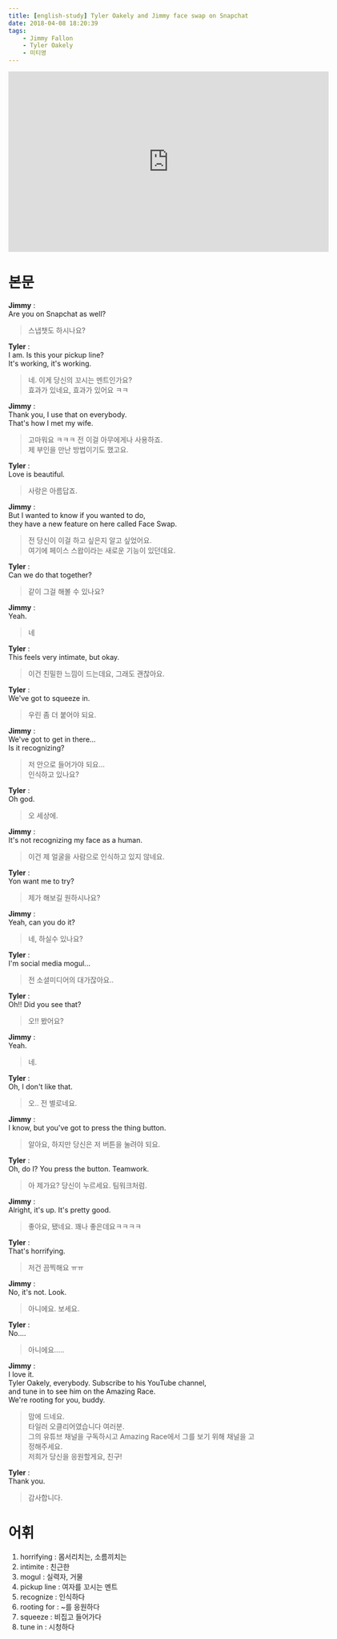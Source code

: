 ```yaml
---
title: [english-study] Tyler Oakely and Jimmy face swap on Snapchat
date: 2018-04-08 18:20:39
tags:
    - Jimmy Fallon
    - Tyler Oakely
    - 미티영
---
```


<iframe width="640" height="360" src="https://www.youtube.com/embed/t-2DzOPQFwQ" frameborder="0" allow="autoplay; encrypted-media" allowfullscreen></iframe>

# 본문
**Jimmy** :  
Are you on Snapchat as well?  
> 스냅챗도 하시나요?  

**Tyler** :  
I am. Is this your pickup line?  
It's working, it's working.  
> 네. 이게 당신의 꼬시는 멘트인가요?  
효과가 있네요, 효과가 있어요 ㅋㅋ  

**Jimmy** :  
Thank you, I use that on everybody.  
That's how I met my wife.  
> 고마워요 ㅋㅋㅋ 전 이걸 아무에게나 사용하죠.  
제 부인을 만난 방법이기도 했고요.  

**Tyler** :  
Love is beautiful.  
> 사랑은 아름답죠.  

**Jimmy** :  
But I wanted to know if you wanted to do,  
they have a new feature on here called Face Swap.  
> 전 당신이 이걸 하고 싶은지 알고 싶었어요.  
여기에 페이스 스왑이라는 새로운 기능이 있던데요.  

**Tyler** :  
Can we do that together?  
> 같이 그걸 해볼 수 있나요?  

**Jimmy** :  
Yeah.  
> 네  

**Tyler** :  
This feels very intimate, but okay.  
> 이건 친밀한 느낌이 드는데요, 그래도 괜찮아요.  

**Tyler** :  
We've got to squeeze in.  
> 우린 좀 더 붙어야 되요.  

**Jimmy** :  
We've got to get in there...  
Is it recognizing?  
> 저 안으로 들어가야 되요...  
인식하고 있나요?  

**Tyler** :  
Oh god.  
> 오 세상에.  

**Jimmy** :  
It's not recognizing my face as a human.  
> 이건 제 얼굴을 사람으로 인식하고 있지 않네요.  

**Tyler** :  
Yon want me to try?  
> 제가 해보길 원하시나요?  

**Jimmy** :  
Yeah, can you do it?  
> 네, 하실수 있나요?  

**Tyler** :  
I'm social media mogul...  
> 전 소셜미디어의 대가잖아요..  

**Tyler** :  
Oh!! Did you see that?  
> 오!! 봤어요?  

**Jimmy** :  
Yeah.  
> 네.  

**Tyler** :  
Oh, I don't like that.  
> 오.. 전 별로네요.  

**Jimmy** :  
I know, but you've got to press the thing button.  
> 알아요, 하지만 당신은 저 버튼을 눌려야 되요.  

**Tyler** :  
Oh, do I? You press the button. Teamwork.  
> 아 제가요? 당신이 누르세요. 팀워크처럼.  

**Jimmy** :  
Alright, it's up. It's pretty good.  
> 좋아요, 됐네요. 꽤나 좋은데요ㅋㅋㅋㅋ  

**Tyler** :  
That's horrifying.  
> 저건 끔찍해요 ㅠㅠ  

**Jimmy** :  
No, it's not. Look.  
> 아니에요. 보세요.  

**Tyler** :  
No....  
> 아니에요.....  

**Jimmy** :  
I love it.  
Tyler Oakely, everybody. Subscribe to his YouTube channel,  
and tune in to see him on the Amazing Race.  
We're rooting for you, buddy.  
> 맘에 드네요.  
타일러 오클리어였습니다 여러분.  
그의 유튜브 채널을 구독하시고 Amazing Race에서 그를 보기 위해 채널을 고정해주세요.  
저희가 당신을 응원할게요, 친구!  

**Tyler** :  
Thank you.  
> 감사합니다.  

# 어휘
1. horrifying : 몸서리치는, 소름끼치는
1. intimite : 친근한
1. mogul : 실력자, 거물
1. pickup line : 여자를 꼬시는 멘트
1. recognize : 인식하다
1. rooting for : ~를 응원하다
1. squeeze : 비집고 들어가다
1. tune in : 시청하다

<!-- more -->